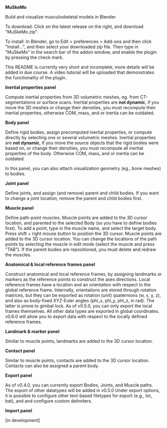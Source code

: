 **MuSkeMo**

Build and visualize musculoskeletal models in Blender.

To download: Click on the latest release on the right, and download "MuSkeMo.zip".

To install: In Blender, go to Edit > preferences > Add-ons and then click "Install...", and then select your downloaded zip file. Then type in "MuSkeMo" in the search bar of the addon window, and enable the plugin by pressing the check mark.

This README is currently very short and incomplete, more details will be added in due course. A video tutorial will be uploaded that demonstrates the functionality of the plugin.

**Inertial properties panel**

Compute inertial properties from 3D volumetric meshes, eg. from CT-segmentations or surface scans.
Inertial properties are **not dynamic**, if you move the 3D meshes or change their densities, you must recompute their inertial properties, otherwise COM, mass, and or inertia can be outdated.

**Body panel**

Define rigid bodies, assign precomputed inertial properties, or compute directly by selecting one or several volumetric meshes.
Inertial properties are **not dynamic**, if you move the source objects that the rigid bodies were based on, or change their densities, you must recompute all inertial properties of the body. Otherwise COM, mass, and or inertia can be outdated.

In this panel, you can also attach visualization geometry (eg., bone meshes) to bodies. 

**Joint panel**

Define joints, and assign (and remove) parent and child bodies. If you want to change a joint location, remove the parent and child bodies first.

**Muscle panel**

Define path-point muscles. Muscle points are added to the 3D cursor location, and parented to the selected Body (so you have to define bodies first). 
To add a point, type in the muscle name, and select the target body. Press shift + right mouse button to position the 3D cursor. Muscle points are added to the 3D cursor location.
You can change the locations of the path points by selecting the muscle in edit mode (select the muscle and press "TAB"). If the parent bodies are repositioned, you must delete and redraw the muscles.

**Anatomical & local reference frames panel**

Construct anatomical and local reference frames, by assigning landmarks or markers as the reference points to construct the axes directions. Local reference frames have a location and an orientation with respect to the global reference frame.
Internally, orientations are stored through rotation matrices, but they can be exported as rotation (unit) quaternions (w, x, y, z), and also as body-fixed XYZ-Euler angles (phi_x, phi_y, phi_z, in rad). The latter is prone to gimbal lock.
As of v0.5.0, you can only export the local frames themselves. All other data types are exported in global coordinates. v0.6.0 will allow you to export data with respect to the locally defined reference frames.

**Landmark & marker panel**

Similar to muscle points, landmarks are added to the 3D cursor location.

**Contact panel**

Similar to muscle points, contacts are added to the 3D cursor location. Contacts can also be assigned a parent body.

**Export panel**

As of v0.4.0, you can currently export Bodies, Joints, and Muscle paths. The export of other datatypes will be added in v0.5.0
Under export options, it is possible to configure other text-based filetypes for export (e.g., txt, bat), and and configure custom delimiters.


**Import panel**

[in development]
